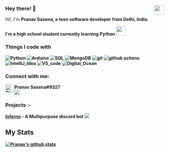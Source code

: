 ### Hey there! 👋  <img align="right" src="https://komarev.com/ghpvc/?username=Pranav-Saxena&style=flat&label=Profile+Views&color=blue" width="30">

<p>Hi!, I'm <b>Pranav Saxena<b>, a teen software developer from <b>Delhi, India</b>.</p>
I'm a high school student currently learning Python <img src = "https://i.imgur.com/ml09ccU.png" width="30">

<h3>Things I code with</h3>
<p>
  <img alt="Python" src = "https://img.shields.io/badge/Code-Python-informational?style=flat&logo=python&logoColor=white&color=2bbc8a"/>
  <img alt="Arduino" src ="https://img.shields.io/badge/Code-Arduino-informational?style=flat&logo=arduino&logoColor=white&color=2bbc8a" />
  <img alt="SQL" src="https://img.shields.io/badge/-SQL-E10098?style=flat-square&logo=sql&logoColor=white" />
  <img alt="MongoDB" src="https://img.shields.io/badge/-MongoDB-13aa52?style=flat-square&logo=mongodb&logoColor=white" />
  <img alt="git" src="https://img.shields.io/badge/-Git-F05032?style=flat-square&logo=git&logoColor=white" />
  <img alt="github actions" src="https://img.shields.io/badge/-Github_Actions-2088FF?style=flat-square&logo=github-actions&logoColor=white" />
  <img alt="IntelliJ_Idea" src ="https://img.shields.io/badge/Editor-IntelliJ_IDEA-informational?style=flat&logo=intellij-idea&logoColor=white&color=2bbc8a" />
  <img alt="VS_code" src ="https://img.shields.io/badge/Editor-VS_Code-informational?style=flat&logo=vscode&logoColor=white&color=2bbc8a" />
  <img alt="Digital_Ocean" src ="https://img.shields.io/badge/Cloud-Digital_Ocean-informational?style=flat&logo=digitalocean&logoColor=white&color=2bbc8a: />
  <img alt="WIndows" src ="https://img.shields.io/badge/OS-Windows-informational?style=flat&logo=windows&logoColor=white&color=2bbc8a" />
 </p>
  
### Connect with me:
  <img align="left" alt="Discord" width="26px" src="https://discord.com/assets/f8389ca1a741a115313bede9ac02e2c0.svg"/> Pranav Saxena#9327 <br>
  ![](https://img.shields.io/discord/833364768076988458?color=%237289DA&label=Inferno_Community&logo=discord&logoColor=white&url=https://discord.gg/tTr6DvyRCH)
  
### Projects :-
  [Inferno](https://discord.com/api/oauth2/authorize?client_id=808690602358079508&permissions=4294967287&scope=bot) - A Multipurpose discord bot ![](https://img.shields.io/discord/833364768076988458?color=%237289DA&label=Inferno_Community&logo=discord&logoColor=white&url=https://discord.gg/tTr6DvyRCH)
  
## My Stats
  [![Pranav's github stats](https://github-readme-stats.vercel.app/api?username=Pranav-Saxena&count_private=true&include_all_commits=true&theme=radical)](https://github.com/Pranav-Saxena)
